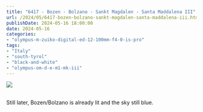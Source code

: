 ```yaml
---
title: "6417 - Bozen - Bolzano - Sankt Magdalen - Santa Maddalena III"
url: /2024/05/6417-bozen-bolzano-sankt-magdalen-santa-maddalena-iii.html
publishDate: 2024-05-16 18:00:00
date: 2024-05-16
categories:
- "olympus-m-zuiko-digital-ed-12-100mm-f4-0-is-pro"
tags:
- "Italy"
- "south-tyrol"
- "black-and-white"
- "olympus-om-d-e-m1-mk-iii"
---
```

<div class="container">
<div class="center"><a target="_blank" href="https://d25zfm9zpd7gm5.cloudfront.net/1200x1200/2020/20200904_192824-ORF_DxO_DeepPRIMEXD_lr.jpg"><img class="webfeedsFeaturedVisual" src="https://d25zfm9zpd7gm5.cloudfront.net/0600x0600/2020/20200904_192824-ORF_DxO_DeepPRIMEXD_lr.jpg" /></a></div>
</div>
<br />

Still later, Bozen/Bolzano is already lit and the sky still blue.
